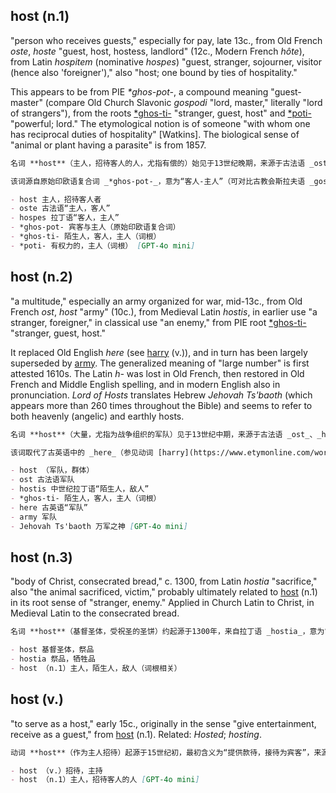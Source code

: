 ## host (n.1)

"person who receives guests," especially for pay, late 13c., from Old French _oste_, _hoste_ "guest, host, hostess, landlord" (12c., Modern French _hôte_), from Latin _hospitem_ (nominative _hospes_) "guest, stranger, sojourner, visitor (hence also 'foreigner')," also "host; one bound by ties of hospitality."

This appears to be from PIE _\*ghos-pot-_, a compound meaning "guest-master" (compare Old Church Slavonic _gospodi_ "lord, master," literally "lord of strangers"), from the roots [\*ghos-ti-](https://www.etymonline.com/word/*ghos-ti- "Etymology, meaning and definition of *ghos-ti- ") "stranger, guest, host" and [\*poti-](https://www.etymonline.com/word/*poti- "Etymology, meaning and definition of *poti- ") "powerful; lord." The etymological notion is of someone "with whom one has reciprocal duties of hospitality" \[Watkins\]. The biological sense of "animal or plant having a parasite" is from 1857.

```md
名词 **host**（主人，招待客人的人，尤指有偿的）始见于13世纪晚期，来源于古法语 _oste_、_hoste_（12世纪，今法语为 _hôte_），意为“客人、主人、女主人、房东”，源自拉丁语 _hospitem_（主格为 _hospes_），意为“客人、陌生人、寄居者、访客（因此也引申为‘外国人’）”，此外还有“主人；承担款待义务者”的含义。

该词源自原始印欧语复合词 _*ghos-pot-_，意为“客人-主人”（可对比古教会斯拉夫语 _gospodi_ “主，主人”，字面为“陌生人的主人”），由两个词根构成：[\*ghos-ti-](https://www.etymonline.com/word/*ghos-ti- "Etymology, meaning and definition of *ghos-ti-")，意为“陌生人、客人、主人”，和 [\*poti-](https://www.etymonline.com/word/*poti- "Etymology, meaning and definition of *poti-")，意为“有权力的；主人”。词源学意义为“彼此负有款待义务的人”［沃特金斯（Watkins）］。生物学中“（动物或植物的）寄主”一义始于1857年。

- host 主人，招待客人者  
- oste 古法语“主人，客人”  
- hospes 拉丁语“客人，主人”  
- *ghos-pot- 宾客与主人（原始印欧语复合词）  
- *ghos-ti- 陌生人，客人，主人（词根）  
- *poti- 有权力的，主人（词根） [GPT-4o mini]
```

## host (n.2)

"a multitude," especially an army organized for war, mid-13c., from Old French _ost_, _host_ "army" (10c.), from Medieval Latin _hostis_, in earlier use "a stranger, foreigner," in classical use "an enemy," from PIE root [\*ghos-ti-](https://www.etymonline.com/word/*ghos-ti- "Etymology, meaning and definition of *ghos-ti- ") "stranger, guest, host."

It replaced Old English _here_ (see [harry](https://www.etymonline.com/word/harry#etymonline_v_6183 "Etymology, meaning and definition of harry ") (v.)), and in turn has been largely superseded by [army](https://www.etymonline.com/word/army "Etymology, meaning and definition of army "). The generalized meaning of "large number" is first attested 1610s. The Latin _h-_ was lost in Old French, then restored in Old French and Middle English spelling, and in modern English also in pronunciation. _Lord of Hosts_ translates Hebrew _Jehovah Ts'baoth_ (which appears more than 260 times throughout the Bible) and seems to refer to both heavenly (angelic) and earthly hosts.

```md
名词 **host**（大量，尤指为战争组织的军队）见于13世纪中期，来源于古法语 _ost_、_host_（10世纪），原是中世纪拉丁语 _hostis_，早期含义为“陌生人，外族人”，古典拉丁语中意为“敌人”，源自原始印欧语词根 [*ghos-ti-](https://www.etymonline.com/word/*ghos-ti- "Etymology, meaning and definition of *ghos-ti-")，意为“陌生人，客人，主人”。

该词取代了古英语中的 _here_（参见动词 [harry](https://www.etymonline.com/word/harry#etymonline_v_6183 "Etymology, meaning and definition of harry")），而后又逐渐被现代英语的 [army](https://www.etymonline.com/word/army "Etymology, meaning and definition of army") 取代。词义“（大量的）群体”最早见于1610年代。拉丁语中的 _h-_ 音在古法语中丢失，后来又在古法语和中古英语的拼写中恢复，现代英语中发音亦恢复此音。宗教术语 “Lord of Hosts” 用以翻译希伯来语 _Jehovah Ts'baoth_（在圣经中出现超过260次），大致指代天上的（天使军团）和地上的军队。

- host （军队，群体）  
- ost 古法语军队  
- hostis 中世纪拉丁语“陌生人，敌人”  
- *ghos-ti- 陌生人，客人，主人（词根）  
- here 古英语“军队”  
- army 军队  
- Jehovah Ts'baoth 万军之神 [GPT-4o mini]
```

## host (n.3)

"body of Christ, consecrated bread," c. 1300, from Latin _hostia_ "sacrifice," also "the animal sacrificed, victim," probably ultimately related to [host](https://www.etymonline.com/word/host#etymonline_v_14483 "Etymology, meaning and definition of host") (n.1) in its root sense of "stranger, enemy." Applied in Church Latin to Christ, in Medieval Latin to the consecrated bread.

```md
名词 **host**（基督圣体，受祝圣的圣饼）约起源于1300年，来自拉丁语 _hostia_，意为“祭品”，也指“被祭杀的动物，牺牲品”，其词根很可能最终与名词 **host**（n.1）（主人，客人，陌生人，敌人）相关，均含有“陌生人、敌人”的原始意义。在教会拉丁语中该词用于指代基督，在中世纪拉丁语中指代受祝圣的圣饼。

- host 基督圣体，祭品  
- hostia 祭品，牺牲品  
- host （n.1）主人，陌生人，敌人（词根相关）
```

## host (v.)

"to serve as a host," early 15c., originally in the sense "give entertainment, receive as a guest," from [host](https://www.etymonline.com/word/host#etymonline_v_14483 "Etymology, meaning and definition of host") (n.1). Related: _Hosted_; _hosting_.

```md
动词 **host**（作为主人招待）起源于15世纪初，最初含义为“提供款待，接待为宾客”，来源于名词 [host](https://www.etymonline.com/word/host#etymonline_v_14483 "Etymology, meaning and definition of host")（n.1，主人，招待客人的人）。相关词形包括 _hosted_（已招待的）和 _hosting_（正在招待的）。

- host （v.）招待，主持  
- host （n.1）主人，招待客人的人 [GPT-4o mini]
```
